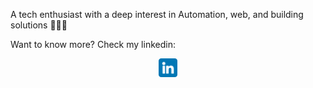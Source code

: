 A tech enthusiast with a deep interest in Automation, web, and building solutions 👨‍💻🤖

Want to know more?
Check my linkedin: 
<br>

<div align="center">
    <a href="https://www.linkedin.com/in/mzubairtahir07" target="_blank" style="text-decoration: none; display: inline-block;">
        <img src="images/linkedin.png" alt="LinkedIn" style="width: 30px; height: 30px;">
    </a>
    
</div>
